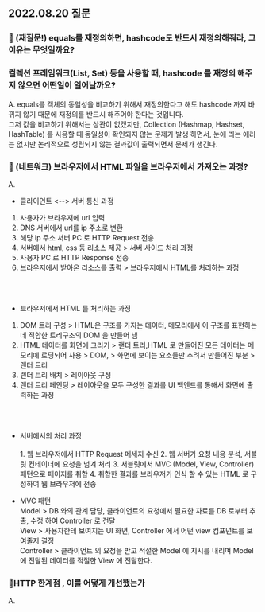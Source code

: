 ## 2022.08.20 질문

### 📌 (재질문!) equals를 재정의하면, hashcode도 반드시 재정의해줘라, 그 이유는 무엇일까요?
### 컬렉션 프레임워크(List, Set) 등을 사용할 때, hashcode 를 재정의 해주지 않으면 어떤일이 일어날까요?

A. equals를 객체의 동일성을 비교하기 위해서 재정의한다고 해도 hashcode 까지 바뀌지 않기 때문에 재정의를 반드시 해주어야 한다는 것입니다.<br>
그저 값을 비교하기 위해서는 상관이 없겠지만, Collection (Hashmap, Hashset, HashTable) 를 사용할 때 동일성이 확인되지 않는 문제가 발생
하면서, 눈에 띄는 에러는 없지만 논리적으로 성립되지 않는 결과값이 출력되면서 문제가 생긴다.


### 📌 (네트워크) 브라우저에서 HTML 파일을 브라우저에서 가져오는 과정?

A.  
  * 클라이언트 <--> 서버 통신 과정 
  
   1. 사용자가 브라우저에 url 입력
   2. DNS 서버에서 url를 ip 주소로 변환
   3. 해당 ip 주소 서버 PC 로 HTTP Request 전송 
   4. 서버에서 html, css 등 리소스 제공 > 서버 사이드 처리 과정
   5. 사용자 PC 로 HTTP Response 전송
   6. 브라우저에서 받아온 리소스를 출력 > 브라우저에서 HTML를 처리하는 과정
   <br>
   <br>
   
  * 브라우저에서 HTML 를 처리하는 과정
    
  1. DOM 트리 구성 > HTML은 구조를 가지는 데이터, 메모리에서 이 구조를 표현하는데 적합한 트리구조의 DOM 을 만들어 냄
  2. HTML 데이터를 화면에 그리기 
    > 랜더 트리,HTML 로 만들어진 모든 데이터는 메모리에 로딩되어 사용 > DOM, 
    > 화면에 보이는 요소들만 추려서 만들어진 부분 > 랜더 트리
  3. 랜더 트리 배치 > 레이아웃 구성
  4. 랜더 트리 페인팅 > 레이아웃을 모두 구성한 결과를 UI 백엔드를 통해서 화면에 출력하는 과정

  
   <br>
   <br>
   
   * 서버에서의 처리 과정 <br><br>
    1. 웹 브라우저에서 HTTP Request 메세지 수신
    2. 웹 서버가 요청 내용 분석, 서블릿 컨테이너에 요청을 넘겨 처리
    3. 서블릿에서 MVC (Model, View, Controller) 패턴으로 페이지를 취합
    4. 취합한 결과를 브라우저가 인식 할 수 있는 HTML 로 구성하여 웹 브라우저에 전송
    
   * MVC 패턴 <br>
       Model > DB 와의 관계 담당, 클라이언트의 요청에서 필요한 자료를 DB 로부터 추출, 수정 하여 Controller 로 전달<br>
       View > 사용자한테 보여지는 UI 화면, Controller 에서 어떤 view 컴포넌트를 보여줄지 결정<br>
       Controller > 클라이언트 의 요청을 받고 적절한 Model 에 지시를 내리며 Model 에 전달된 데이터를 적절한 View 에 전달한다.<br>
       
   
   
### 📌HTTP 한계점 , 이를 어떻게 개선했는가
A.
  
